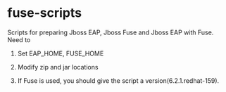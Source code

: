 # fuse-scripts

Scripts for preparing Jboss EAP, Jboss Fuse and Jboss EAP with Fuse.
Need to

1. Set EAP_HOME, FUSE_HOME

2. Modify zip and jar locations

3. If Fuse is used, you should give the script a version(6.2.1.redhat-159).


